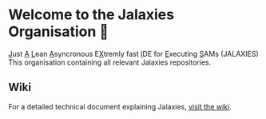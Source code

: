 

# Welcome to the Jalaxies Organisation 🌌
<ins>J</ins>ust <ins>A</ins> <ins>L</ins>ean <ins>A</ins>syncronous E<ins>X</ins>tremly fast <ins>I</ins>DE for <ins>E</ins>xecuting <ins>S</ins>AMs (JALAXIES)
This organisation containing all relevant Jalaxies repositories.

## Wiki
For a detailed technical document explaining Jalaxies, [visit the wiki](https://github.com/Jalaxies/.github/wiki).

<!--

**Here are some ideas to get you started:**

🙋‍♀️ A short introduction - what is your organization all about?
🌈 Contribution guidelines - how can the community get involved?
👩‍💻 Useful resources - where can the community find your docs? Is there anything else the community should know?
🍿 Fun facts - what does your team eat for breakfast?
🧙 Remember, you can do mighty things with the power of [Markdown](https://docs.github.com/github/writing-on-github/getting-started-with-writing-and-formatting-on-github/basic-writing-and-formatting-syntax)
-->
